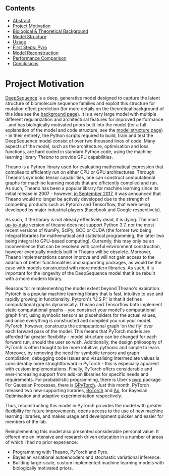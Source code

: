 ## Contents

- [Abstract](index.md)
- [Project Motivation](motivation.md)
- [Biological & Theoretical Background](background.md)
- [Model Structure](structure.md)
- [Usage](usage.md)
- [First Steps: Pyro](pyro.html)
- [Model Reconstruction](model.html)
- [Performance Comparison](performance.html)
- [Conclusions](conclusions.md)

# Project Motivation

[DeepSequence](https://github.com/debbiemarkslab/DeepSequence) is a deep, generative model designed to capture the latent structure of biomolecule sequence families and exploit this structure for mutation effect prediction (for more details on the theoretical background of this idea see the [background page](background.md)). It is a very large model with multiple different regularization and architectural features for improved performance - and has biologically motivated priors built into the model (for a full explanation of the model and code structure, see the [model structure page](structure.md)) - in their entirety, the Python scripts required to build, train and test the DeepSequence model consist of over two thousand lines of code. Many aspects of the model, such as the architecture, optimisation and loss functions, are hard coded in standard Python code, using the machine learning library *Theano* to provide GPU capabilities.

Theano is a Python library used for evaluating mathematical expression that compiles to efficiently run on either CPU or GPU architectures. Through Theano's symbolic tensor capabilities, one can construct computational graphs for machine learning models that are efficiently compiled and run. As such, Theano has been a popular library for machine learning since its initial release in 2007 - however, [in September 2017](https://groups.google.com/forum/#!msg/theano-users/7Poq8BZutbY/rNCIfvAEAwAJ), it was announced that Theano would no longer be actively developed due to the strength of competing products such as Pytorch and Tensorflow, that were being developed by major industrial players (Facebook and Google respectively). 

As such, if the library is not already effectively dead, it is dying. The most [up-to-date](http://deeplearning.net/software/theano/requirements.html) version of theano does not support Python 3.7, nor the most recent versions of NumPy, SciPy, GCC or CUDA (the former two being integral libraries for mathematical and statistical programming, the latter two being integral to GPU-based computing). Currently, this may only be an inconvenience that can be resolved with careful environment construction, however eventually models built in Theano will be obsolete. Moreover, Theano implementations cannot improve and will not gain access to the addition of better functionalities and supporting packages, as would be the case with models constructed with more modern libraries. As such, it is important for the longevity of the DeepSequence model that it be rebuilt with a more modern library.

Reasons for reimplementing the model extent beyond Theano's expiration. Pytorch is a popular machine learning library that is fast, intuitive to use and rapidly growing in functionality. Pytorch's 'U.S.P.' is that it defines computational graphs dynamically. Theano and Tensorflow both implement static computational graphs - you construct your model's computational graph first, using symbolic tensors as placeholders for the actual values, and once everything is constructed and compiled you run your model. PyTorch, however, constructs the computational graph 'on the fly' over each forward pass of the model. This means that PyTorch models are afforded  far greater flexibility - model structure can be changed for each forward run, should the user so wish. Additionally, the design philosophy of PyTorch is often thought to be more intuitive, pythonic and simple to learn. Moreover, by removing the need for symbolic tensors and graph compilation, debugging code issues and visualising intermediate values is considerably more straightforward in PyTorch - this is especially apparent with custom implementations. Finally, PyTorch offers considerable and ever-increasing support from add-on libraries for specific needs and requirements. For probabilistic programming, there is Uber's [pyro](https://pyro.ai/) package. For Gaussian Processes, there is [GPyTorch](https://gpytorch.ai/). Just this month, PyTorch released two new supporting libraries, [BoTorch](https://botorch.org/) and [Ax](https://ax.dev/), for Bayesian Optimisation and adaptive experimentation respectively. 

Thus, reconstructing this model in PyTorch provides the model with greater flexibility for future improvements, opens access to the use of new machine learning libraries, and makes usage and development quicker and easier for members of the lab. 

Reimplementing this model also presented considerable personal value. It offered me an intensive and research driven education in a number of areas of which I had no prior experience:
- Programming with Theano, PyTorch and Pyro.
- Bayesian variational autoencoders and stochastic variational inference.
- Building large-scale, custom implemented machine learning models with biologically motivated priors.






